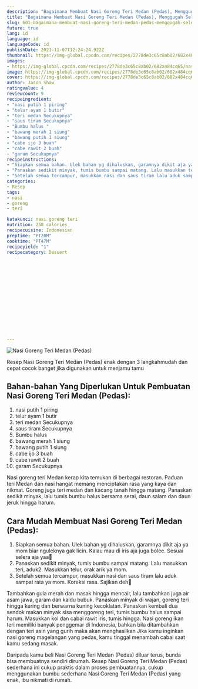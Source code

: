 ```yaml
---
description: "Bagaimana Membuat Nasi Goreng Teri Medan (Pedas), Menggugah Selera"
title: "Bagaimana Membuat Nasi Goreng Teri Medan (Pedas), Menggugah Selera"
slug: 601-bagaimana-membuat-nasi-goreng-teri-medan-pedas-menggugah-selera
future: true
lang: id
language: id
languageCode: id
publishDate: 2021-11-07T12:24:24.922Z 
thumbnail: https://img-global.cpcdn.com/recipes/2778de3c65c8ab02/682x484cq65/nasi-goreng-teri-medan-pedas-foto-resep-utama.webp
images:
- https://img-global.cpcdn.com/recipes/2778de3c65c8ab02/682x484cq65/nasi-goreng-teri-medan-pedas-foto-resep-utama.webp
image: https://img-global.cpcdn.com/recipes/2778de3c65c8ab02/682x484cq65/nasi-goreng-teri-medan-pedas-foto-resep-utama.webp
cover: https://img-global.cpcdn.com/recipes/2778de3c65c8ab02/682x484cq65/nasi-goreng-teri-medan-pedas-foto-resep-utama.webp
author: Jason Shaw
ratingvalue: 4
reviewcount: 9
recipeingredient:
- "nasi putih 1 piring"
- "telur ayam 1 butir"
- "teri medan Secukupnya"
- "saus tiram Secukupnya"
- "Bumbu halus "
- "bawang merah 1 siung"
- "bawang putih 1 siung"
- "cabe ijo 3 buah"
- "cabe rawit 2 buah"
- "garam Secukupnya"
recipeinstructions:
- "Siapkan semua bahan. Ulek bahan yg dihaluskan, garamnya dikit aja ya mom biar nguleknya gak licin. Kalau mau di iris aja juga bolee. Sesuai selera aja yaa🙂"
- "Panaskan sedikit minyak, tumis bumbu sampai matang. Lalu masukkan teri, aduk2. Masukkan telur, orak arik ya mom."
- "Setelah semua tercampur, masukkan nasi dan saus tiram lalu aduk sampai rata ya mom. Koreksi rasa. Sajikan deh🤗"
categories:
- Resep
tags:
- nasi
- goreng
- teri

katakunci: nasi goreng teri 
nutrition: 258 calories
recipecuisine: Indonesian
preptime: "PT20M"
cooktime: "PT47M"
recipeyield: "1"
recipecategory: Dessert


     
    
    
    
    
    
    
    
    
    
    
      
    
---
```



![Nasi Goreng Teri Medan (Pedas)](https://img-global.cpcdn.com/recipes/2778de3c65c8ab02/682x484cq65/nasi-goreng-teri-medan-pedas-foto-resep-utama.webp)

Resep Nasi Goreng Teri Medan (Pedas)  enak dengan 3 langkahmudah dan cepat cocok banget jika digunakan untuk menjamu tamu

<!--inarticleads1-->

## Bahan-bahan Yang Diperlukan Untuk Pembuatan Nasi Goreng Teri Medan (Pedas):

1. nasi putih 1 piring
1. telur ayam 1 butir
1. teri medan Secukupnya
1. saus tiram Secukupnya
1. Bumbu halus 
1. bawang merah 1 siung
1. bawang putih 1 siung
1. cabe ijo 3 buah
1. cabe rawit 2 buah
1. garam Secukupnya

Nasi goreng teri Medan kerap kita temukan di berbagai restoran. Paduan teri Medan dan nasi hangat memang menciptakan rasa yang kaya dan nikmat. Goreng juga teri medan dan kacang tanah hingga matang. Panaskan sedikit minyak, lalu tumis bumbu halus bersama serai, daun salam dan daun jeruk hingga harum. 

<!--inarticleads2-->

## Cara Mudah Membuat Nasi Goreng Teri Medan (Pedas):

1. Siapkan semua bahan. Ulek bahan yg dihaluskan, garamnya dikit aja ya mom biar nguleknya gak licin. Kalau mau di iris aja juga bolee. Sesuai selera aja yaa🙂
1. Panaskan sedikit minyak, tumis bumbu sampai matang. Lalu masukkan teri, aduk2. Masukkan telur, orak arik ya mom.
1. Setelah semua tercampur, masukkan nasi dan saus tiram lalu aduk sampai rata ya mom. Koreksi rasa. Sajikan deh🤗


Tambahkan gula merah dan masak hingga mencair, lalu tambahkan juga air asam jawa, garam dan kaldu bubuk. Panaskan minyak di wajan, goreng teri hingga kering dan berwarna kuning kecoklatan. Panaskan kembali dua sendok makan minyak sisa menggoreng teri, tumis bumbu halus sampai harum. Masukkan kol dan cabai rawit iris, tumis hingga. Nasi goreng ikan teri memiliki banyak penggemar di Indonesia, bahkan bila ditambahkan dengan teri asin yang gurih maka akan menghasilkan Jika kamu inginkan nasi goreng magelangan yang pedas, kamu tinggal menambah cabai saat kamu sedang masak. 

Daripada kamu beli  Nasi Goreng Teri Medan (Pedas)  diluar terus, bunda  bisa membuatnya sendiri dirumah. Resep  Nasi Goreng Teri Medan (Pedas)  sederhana ini cukup praktis dalam proses pembuatannya, cukup menggunakan bumbu sederhana  Nasi Goreng Teri Medan (Pedas)  yang enak, ibu nikmati di rumah.
